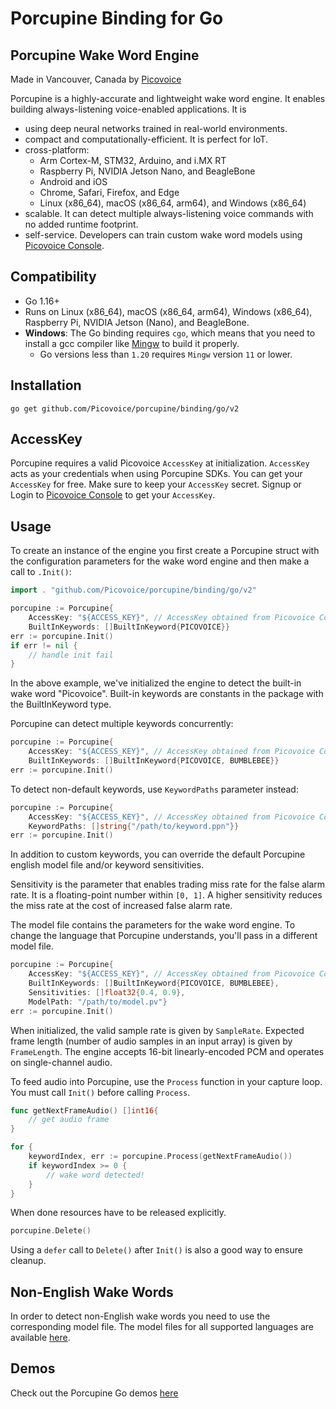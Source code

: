 # Porcupine Binding for Go

## Porcupine Wake Word Engine

Made in Vancouver, Canada by [Picovoice](https://picovoice.ai)

Porcupine is a highly-accurate and lightweight wake word engine. It enables building always-listening voice-enabled
applications. It is

- using deep neural networks trained in real-world environments.
- compact and computationally-efficient. It is perfect for IoT.
- cross-platform:
  - Arm Cortex-M, STM32, Arduino, and i.MX RT
  - Raspberry Pi, NVIDIA Jetson Nano, and BeagleBone
  - Android and iOS
  - Chrome, Safari, Firefox, and Edge
  - Linux (x86_64), macOS (x86_64, arm64), and Windows (x86_64)
- scalable. It can detect multiple always-listening voice commands with no added runtime footprint.
- self-service. Developers can train custom wake word models using [Picovoice Console](https://console.picovoice.ai/).

## Compatibility

- Go 1.16+
- Runs on Linux (x86_64), macOS (x86_64, arm64), Windows (x86_64), Raspberry Pi, NVIDIA Jetson (Nano), and BeagleBone.
- **Windows**: The Go binding requires `cgo`, which means that you need to install a gcc compiler like [Mingw](http://mingw-w64.org/) to build it properly. 
  - Go versions less than `1.20` requires `Mingw` version `11` or lower.

## Installation

```console
go get github.com/Picovoice/porcupine/binding/go/v2
```

## AccessKey

Porcupine requires a valid Picovoice `AccessKey` at initialization. `AccessKey` acts as your credentials when using Porcupine SDKs.
You can get your `AccessKey` for free. Make sure to keep your `AccessKey` secret.
Signup or Login to [Picovoice Console](https://console.picovoice.ai/) to get your `AccessKey`.

## Usage

To create an instance of the engine you first create a Porcupine struct with the configuration parameters for the wake word engine and then make a call to `.Init()`:

```go
import . "github.com/Picovoice/porcupine/binding/go/v2"

porcupine := Porcupine{
    AccessKey: "${ACCESS_KEY}", // AccessKey obtained from Picovoice Console (https://console.picovoice.ai/)
    BuiltInKeywords: []BuiltInKeyword{PICOVOICE}}
err := porcupine.Init()
if err != nil {
    // handle init fail
}
```
In the above example, we've initialized the engine to detect the built-in wake word "Picovoice". Built-in keywords are constants in the package with the BuiltInKeyword type.

Porcupine can detect multiple keywords concurrently:
```go
porcupine := Porcupine{
    AccessKey: "${ACCESS_KEY}", // AccessKey obtained from Picovoice Console (https://console.picovoice.ai/)
    BuiltInKeywords: []BuiltInKeyword{PICOVOICE, BUMBLEBEE}}
err := porcupine.Init()
```

To detect non-default keywords, use `KeywordPaths` parameter instead:
```go
porcupine := Porcupine{
    AccessKey: "${ACCESS_KEY}", // AccessKey obtained from Picovoice Console (https://console.picovoice.ai/)
    KeywordPaths: []string{"/path/to/keyword.ppn"}}
err := porcupine.Init()
```

In addition to custom keywords, you can override the default Porcupine english model file and/or keyword sensitivities.

Sensitivity is the parameter that enables trading miss rate for the false alarm rate. It is a floating-point number within `[0, 1]`. A higher sensitivity reduces the miss rate at the cost of increased false alarm rate.

The model file contains the parameters for the wake word engine. To change the language that Porcupine understands, you'll pass in a different model file.

```go
porcupine := Porcupine{
    AccessKey: "${ACCESS_KEY}", // AccessKey obtained from Picovoice Console (https://console.picovoice.ai/)
    BuiltInKeywords: []BuiltInKeyword{PICOVOICE, BUMBLEBEE},
    Sensitivities: []float32{0.4, 0.9},
    ModelPath: "/path/to/model.pv"}
err := porcupine.Init()
```

When initialized, the valid sample rate is given by `SampleRate`. Expected frame length (number of audio samples in an input array) is given by `FrameLength`. The engine accepts 16-bit linearly-encoded PCM and operates on single-channel audio.

To feed audio into Porcupine, use the `Process` function in your capture loop. You must call `Init()` before calling `Process`.
```go
func getNextFrameAudio() []int16{
    // get audio frame
}

for {
    keywordIndex, err := porcupine.Process(getNextFrameAudio())
    if keywordIndex >= 0 {
        // wake word detected!
    }
}
```

When done resources have to be released explicitly.

```go
porcupine.Delete()
```

Using a `defer` call to `Delete()` after `Init()` is also a good way to ensure cleanup.

## Non-English Wake Words

In order to detect non-English wake words you need to use the corresponding model file. The model files for all supported languages are available [here](https://github.com/Picovoice/porcupine/tree/master/lib/common).

## Demos

Check out the Porcupine Go demos [here](https://github.com/Picovoice/porcupine/tree/master/demo/go)
